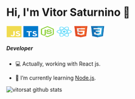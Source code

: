 # Hi, I'm Vitor Saturnino 👋

<div>
  <img align="center" alt="Js" height="30" width="40" src="https://raw.githubusercontent.com/devicons/devicon/master/icons/javascript/javascript-plain.svg" />
  <img align="center" alt="Ts" height="30" width="40" src="https://raw.githubusercontent.com/devicons/devicon/master/icons/typescript/typescript-plain.svg" />
  <img align="center" alt="Node" height="30" width="40" src="https://raw.githubusercontent.com/devicons/devicon/master/icons/nodejs/nodejs-original.svg" />
  <img align="center" alt="React" height="30" width="40" src="https://raw.githubusercontent.com/devicons/devicon/master/icons/react/react-original.svg" />
  <img align="center" alt="HTML" height="30" width="40" src="https://raw.githubusercontent.com/devicons/devicon/master/icons/html5/html5-original.svg" />
  <img align="center" alt="CSS" height="30" width="40" src="https://raw.githubusercontent.com/devicons/devicon/master/icons/css3/css3-original.svg" />
</div>

##### Developer

- 💻 Actually, working with React js.

- 🌱 I’m currently learning [Node.js](https://nodejs.org/en).


![vitorsat github stats](https://github-readme-stats.vercel.app/api?username=vitorsat&theme=dark&show_icons=true)

